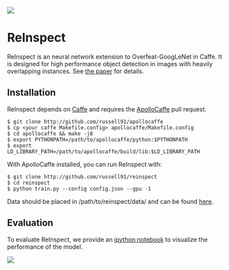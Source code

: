 <img src=http://russellsstewart.com/s/ReInspect_output.jpg></img>

# ReInspect
ReInspect is an neural network extension to Overfeat-GoogLeNet in Caffe.
It is designed for high performance object detection in images with heavily overlapping instances.
See <a href="http://arxiv.org/abs/1506.04878" target="_blank">the paper</a> for details.

## Installation
ReInspect depends on <a href="http://github.com/bvlc/caffe" target="_blank">Caffe</a> and requires
the <a href="http://github.com/Russell91/apollocaffe">ApolloCaffe</a> pull request. 

    $ git clone http://github.com/russell91/apollocaffe
    $ cp <your caffe Makefile.config> apollocaffe/Makefile.config
    $ cd apollocaffe && make -j8
    $ export PYTHONPATH=/path/to/apollocaffe/python:$PYTHONPATH
    $ export LD_LIBRARY_PATH=/path/to/apollocaffe/build/lib:$LD_LIBRARY_PATH
    
With ApolloCaffe installed, you can run ReInspect with:

    $ git clone http://github.com/russell91/reinspect
    $ cd reinspect
    $ python train.py --config config.json --gpu -1

Data should be placed in /path/to/reinspect/data/ and can be found <a href="http://datasets.d2.mpi-inf.mpg.de/brainwash/brainwash.tar">here</a>.

## Evaluation
To evaluate ReInspect, we provide an <a href="https://github.com/Russell91/ReInspect/blob/master/evaluation_reinspect.ipynb" target="_blank">ipython notebook</a>
to visualize the performance of the model. 

<img src=http://russellsstewart.com/s/ReInspect.jpg></img>
